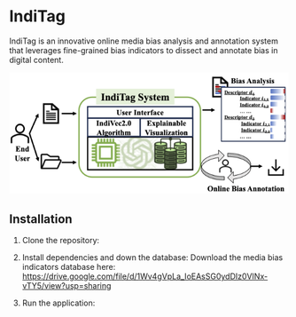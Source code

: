 # IndiTag

IndiTag is an innovative online media bias analysis and annotation system that leverages fine-grained bias indicators to dissect and annotate bias in digital content. 

![System Image](IndiTag/static/system_functionality.png)

## Installation

1. Clone the repository:

2. Install dependencies and down the database:
 Download the media bias indicators database here:
 https://drive.google.com/file/d/1Wv4gVpLa_IoEAsSG0ydDIz0VINx-vTY5/view?usp=sharing

3. Run the application:


